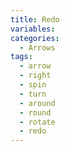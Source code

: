 ```yaml
---
title: Redo
variables:
categories:
  - Arrows
tags:
  - arrow
  - right
  - spin
  - turn
  - around
  - round
  - rotate
  - redo
---
```


